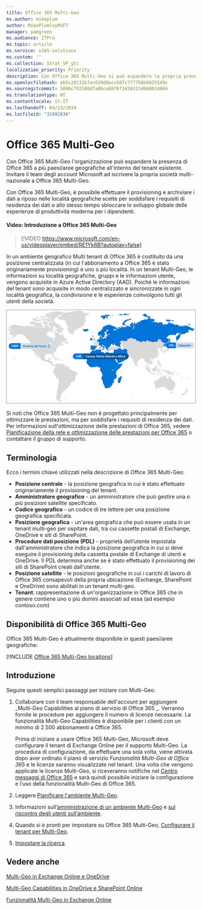 ```yaml
---
title: Office 365 Multi-Geo
ms.author: mikeplum
author: MikePlumleyMSFT
manager: pamgreen
ms.audience: ITPro
ms.topic: article
ms.service: o365-solutions
ms.custom: ''
ms.collection: Strat_SP_gtc
localization_priority: Priority
description: Con Office 365 Multi-Geo si può espandere la propria presenza Office 365 a più paesi/aree geografiche.
ms.openlocfilehash: eb5c28131b7ac629d9acc607c777756b8825549c
ms.sourcegitcommit: 509bcf92580d7a0bcebbf6f1d10311d6b0014984
ms.translationtype: HT
ms.contentlocale: it-IT
ms.lasthandoff: 04/23/2019
ms.locfileid: "31992836"
---
```

# <a name="office-365-multi-geo"></a>Office 365 Multi-Geo

Con Office 365 Multi-Geo l'organizzazione può espandere la presenza di Office 365 a più paesi/aree geografiche all'interno del tenant esistente. Invitare il team degli account Microsoft ad iscrivere la propria società multi-nazionale a Office 365 Multi-Geo.
  
Con Office 365 Multi-Geo, è possibile effettuare il provisioning e archiviare i dati a riposo nelle località geografiche scelte per soddisfare i requisiti di residenza dei dati e allo stesso tempo sbloccare lo sviluppo globale delle esperienze di produttività moderna per i dipendenti.

#### <a name="video-introducing-office-365-multi-geo"></a>Video: Introduzione a Office 365 Multi-Geo

> [!VIDEO https://www.microsoft.com/en-us/videoplayer/embed/RE1Yk6B?autoplay=false]

In un ambiente geografico Multi tenant di Office 365 è costituito da una posizione centralizzata (in cui l'abbonamento a Office 365 è stato originariamente provisioning) e uno o più località. In un tenant Multi-Geo, le informazioni su località geografiche, gruppi e le informazioni utente, vengono acquisite in Azure Active Directory (AAD). Poiché le informazioni del tenant sono acquisite in modo centralizzato e sincronizzate in ogni località geografica, la condivisione e le esperienze coinvolgono tutti gli utenti della società.

![Schermata della mappa multi-geo dall'interfaccia di amministrazione di SharePoint.](media/multi-geo-world-map.png)

Si noti che Office 365 Multi-Geo non è progettato principalmente per ottimizzare le prestazioni, ma per soddisfare i requisiti di residenza dei dati. Per informazioni sull'ottimizzazione delle prestazioni di Office 365, vedere [Pianificazione della rete e ottimizzazione delle prestazioni per Office 365](https://support.office.com/article/e5f1228c-da3c-4654-bf16-d163daee8848) o contattare il gruppo di supporto.

## <a name="terminology"></a>Terminologia

Ecco i termini chiave utilizzati nella descrizione di Office 365 Multi-Geo:

- **Posizione centrale** - la posizione geografica in cui è stato effettuato originariamente il provisioning del tenant.
- **Amministratore geografico** - un amministratore che può gestire una o più posizioni satellite specificato.
- **Codice geografico** - un codice di tre lettere per una posizione geografica specificata.
- **Posizione geografica** - un'area geografica che può essere usata in un tenant multi-geo per ospitare dati, tra cui cassette postali di Exchange, OneDrive e siti di SharePoint.
- **Procedure dati posizione (PDL)** - proprietà dell’utente impostata dall'amministratore che indica la posizione geografica in cui si deve eseguire il provisioning della cassetta postale di Exchange di utenti e OneDrive. Il PDL determina anche se è stato effettuato il provisioning dei siti di SharePoint creati dall'utente.
- **Posizione satellite** - le posizioni geografiche in cui i carichi di lavoro di Office 365 consapevoli della propria ubicazione (Exchange, SharePoint e OneDrive) sono abilitati in un tenant multi-geo.
- **Tenant**: rappresentazione di un'organizzazione in Office 365 che in genere contiene uno o più domini associati ad essa (ad esempio contoso.com)

## <a name="office-365-multi-geo-availability"></a>Disponibilità di Office 365 Multi-Geo

Office 365 Multi-Geo è attualmente disponibile in questi paesi/aree geografiche:

[!INCLUDE [Office 365 Multi-Geo locations](includes/office-365-multi-geo-locations.md)]

## <a name="getting-started"></a>Introduzione

Seguire questi semplici passaggi per iniziare con Multi-Geo:

1. Collaborare con il team responsabile dell'account per aggiungere _Multi-Geo Capabilities al piano di servizio di Office 365 _. Verranno fornite le procedure per aggiungere il numero di licenze necessarie. La funzionalità Multi-Geo Capabilities è disponibile per i clienti con un minimo di 2.500 abbonamenti a Office 365.

   Prima di iniziare a usare Office 365 Multi-Geo, Microsoft deve configurare il tenant di Exchange Online per il supporto Multi-Geo. La procedura di configurazione, da effettuare una sola volta, viene attivata dopo aver ordinato il piano di servizio *Funzionalità Multi-Geo di Office 365* e le licenze saranno visualizzate nel tenant. Una volta che vengono applicate le licenze Multi-Geo, si riceveranno notifiche nel [Centro messaggi di Office 365](https://support.office.com/article/38FB3333-BFCC-4340-A37B-DEDA509C2093) e sarà quindi possibile iniziare la configurazione e l’uso della funzionalità Multi-Geo di Office 365.

2. Leggere [Pianificare l'ambiente Multi-Geo](plan-for-multi-geo.md).

3. Informazioni sull’[amministrazione di un ambiente Multi-Geo](administering-a-multi-geo-environment.md) e [ sul riscontro degli utenti sull’ambiente](multi-geo-user-experience.md).

4. Quando si è pronti per impostare su Office 365 Multi-Geo, [Configurare il tenant per Multi-Geo](multi-geo-tenant-configuration.md).

5. [Impostare la ricerca](configure-search-for-multi-geo.md).

## <a name="see-also"></a>Vedere anche

[Multi-Geo in Exchange Online e OneDrive](https://Aka.ms/GoMultiGeo)

[Multi-Geo Capabilities in OneDrive e SharePoint Online](https://docs.microsoft.com/office365/enterprise/multi-geo-capabilities-in-onedrive-and-sharepoint-online-in-office-365)

[Funzionalità Multi-Geo in Exchange Online](https://docs.microsoft.com/office365/enterprise/multi-geo-capabilities-in-exchange-online)
